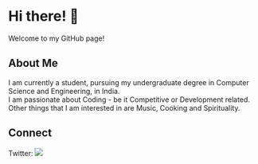 # Hi there! 👋

Welcome to my GitHub page!

## About Me
I am currently a student, pursuing my undergraduate degree in Computer Science and Engineering, in India.<br>
I am passionate about Coding - be it Competitive or Development related.<br>
Other things that I am interested in are Music, Cooking and Spirituality.<br>

## Connect
Twitter: ![](https://img.shields.io/twitter/follow/geek_sri?label=Twitter&style=social)

<!--
**godofgeeks23/godofgeeks23** is a ✨ _special_ ✨ repository because its `README.md` (this file) appears on your GitHub profile.

Here are some ideas to get you started:

- 🔭 I’m currently working on ...
- 🌱 I’m currently learning ...
- 👯 I’m looking to collaborate on ...
- 🤔 I’m looking for help with ...
- 💬 Ask me about ...
- 📫 How to reach me: ...
- 😄 Pronouns: ...
- ⚡ Fun fact: ...
-->
